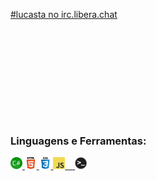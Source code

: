 <img alt="" align="right" width="50%" src="https://camo.githubusercontent.com/a9dd38433d944c601e6d8255474e826050f3a032c1b0e68e9d456bbe11033cb6/68747470733a2f2f6769746875622d726561646d652d73746174732e76657263656c2e6170702f6170693f757365726e616d653d6c7563617374617661726573612673686f775f69636f6e733d7472756526696e636c7564655f616c6c5f636f6d6d6974733d74727565267468656d653d6769746875625f6461726b26686964655f626f726465723d74727565266c6f63616c653d70742d6272" data-canonical-src="https://github-readme-stats.vercel.app/api?username=lucastavaresa&amp;show_icons=true&amp;include_all_commits=true&amp;theme=gruvbox&amp;hide_border=true&amp;locale=pt-br&amp;border_radius=0">
<img alt="" align="right" width="50%" src="https://camo.githubusercontent.com/e0b7d7385b9b370b440c34283cfd2f2b6c3e1f5b21e604237b0619186a3450b0/68747470733a2f2f6769746875622d726561646d652d73746174732e76657263656c2e6170702f6170692f746f702d6c616e67732f3f757365726e616d653d6c756361737461766172657361266c61796f75743d636f6d70616374267468656d653d6769746875625f6461726b26686964655f626f726465723d74727565266c6f63616c653d70742d6272" data-canonical-src="https://github-readme-stats.vercel.app/api/top-langs/?username=lucastavaresa&amp;layout=compact&amp;theme=gruvbox&amp;hide_border=true&amp;locale=pt-br&amp;border_radius=0">

<a href="https://linkedin.com/in/lucastavaresa">
  <img alt="" align="left" height="30px" src="https://cdn-icons-png.flaticon.com/512/174/174857.png" />
</a>

<a href="https://lucastavaresa.github.io">
  <img alt="" align="left" height="30px" src="https://img.shields.io/website?label=Meu+Site&style=for-the-badge&url=https%3A%2F%2Flucastavaresa.github.io" />
</a>

<a href="https://web.libera.chat/gamja/?channels=#lucasta">
  <p align="left" height="20px">#lucasta no irc.libera.chat</p>
</a>

<br/>
<br/>
<br/>

<p><img alt="" width="30%" src="https://count.getloli.com/get/@:lucastavaresa" /></p>

<br/>
<br/>
<br/>

<h3>Linguagens e Ferramentas:</h3>

<a href="#">
  <img alt="" width="3.75%" src="https://raw.githubusercontent.com/github/explore/80688e429a7d4ef2fca1e82350fe8e3517d3494d/topics/csharp/csharp.png" />
  <img alt="" width="3.75%" src="https://raw.githubusercontent.com/github/explore/80688e429a7d4ef2fca1e82350fe8e3517d3494d/topics/html/html.png" />
  <img alt="" width="3.75%" src="https://raw.githubusercontent.com/github/explore/80688e429a7d4ef2fca1e82350fe8e3517d3494d/topics/css/css.png" />
  <img alt="" width="3.75%" src="https://raw.githubusercontent.com/github/explore/80688e429a7d4ef2fca1e82350fe8e3517d3494d/topics/javascript/javascript.png" />
  <img alt="" width="3.75%" src="https://cdn.icon-icons.com/icons2/2550/PNG/512/database_icon_152641.png" />
  <img alt="" width="3.75%" src="https://git-scm.com/images/logos/downloads/Git-Icon-1788C.png" />
  <img alt="" width="3.75%" src="https://cdn-icons-png.flaticon.com/512/226/226772.png" />
  <img alt="" width="3.75%" src="https://raw.githubusercontent.com/github/explore/80688e429a7d4ef2fca1e82350fe8e3517d3494d/topics/terminal/terminal.png" />
</a>

<p align="right" width="50%">
  <img alt="" src="https://metrics.lecoq.io/lucastavaresa?template=classic&base.header=0&base.activity=0&base.community=0&base.repositories=0&base.metadata=0&notable=1&habits=1&followup=1&base=header%2C%20activity%2C%20community%2C%20repositories%2C%20metadata&base.indepth=false&base.hireable=false&base.skip=false&notable=false&notable.from=organization&notable.repositories=true&notable.indepth=true&notable.types=commit&notable.self=false&habits=false&habits.from=200&habits.days=14&habits.facts=true&habits.charts=false&habits.charts.type=classic&habits.trim=false&habits.languages.limit=8&habits.languages.threshold=0%25&followup=false&followup.sections=repositories&followup.indepth=false&followup.archived=true&config.timezone=America%2FSao_Paulo">
</p>
